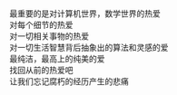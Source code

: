  <div>最重要的是对计算机世界，数学世界的热爱</div>
<div>对每个细节的热爱</div>
<div>对一切相关事物的热爱</div>
<div>对一切生活智慧背后抽象出的算法和灵感的爱</div>
<div>最纯洁，最高上的纯美的爱</div>
<div></div>
<div>找回从前的热爱吧</div>
<div>让我们忘记腐朽的经历产生的悲痛</div>
